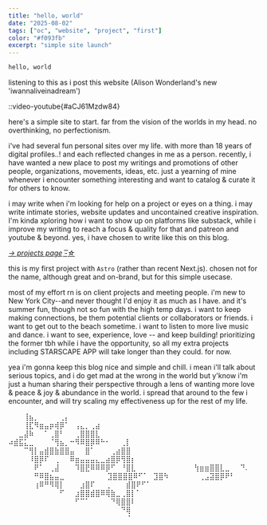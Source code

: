 ```yaml
---
title: "hello, world"
date: "2025-08-02"
tags: ["oc", "website", "project", "first"]
color: "#f093fb"
excerpt: "simple site launch"
---
```


```bash
hello, world
```

listening to this as i post this website (Alison Wonderland's new 'iwannaliveinadream')

::video-youtube{#aCJ61Mzdw84}

here's a simple site to start. far from the vision of the worlds in my head. no overthinking, no perfectionism.

i've had several fun personal sites over my life. with more than 18 years of digital profiles..! and each reflected changes in me as a person. recently, i have wanted a new place to post my writings and promotions of other people, organizations, movements, ideas, etc. just a yearning of mine whenever i encounter something interesting and want to catalog & curate it for others to know.

i may write when i'm looking for help on a project or eyes on a thing. i may write intimate stories, website updates and uncontained creative inspiration. I'm kinda xploring how i want to show up on platforms like substack, while i improve my writing to reach a focus & quality for that and patreon and youtube & beyond. yes, i have chosen to write like this on this blog.

_[→ projects page -͟͟͞☆](/projects)_

this is my first project with `Astro` (rather than recent Next.js). chosen not for the name, although great and on-brand, but for this simple usecase.

most of my effort rn is on client projects and meeting people. i'm new to New York City--and never thought I'd enjoy it as much as I have. and it's summer fun, though not so fun with the high temp days. i want to keep making connections, be them potential clients or collaborators or friends. i want to get out to the beach sometime. i want to listen to more live music and dance. i want to see, experience, love -- and keep building! prioritizing the former tbh while i have the opportunity, so all my extra projects including STARSCAPE APP will take longer than they could. for now.

yea i'm gonna keep this blog nice and simple and chill. i mean i'll talk about serious topics, and i do get mad at the wrong in the world but y'know i'm just a human sharing their perspective through a lens of wanting more love & peace & joy & abundance in the world. i spread that around to the few i encounter, and will try scaling my effectiveness up for the rest of my life.

⠀⠀⠀⢸⣦⡀⠀⠀⠀⠀⢀⡄⠀⠀⠀⠀⠀⠀⠀⠀⠀⠀⠀⠀⠀⠀⠀⠀⠀⠀⠀
⠀⠀⠀⢸⣏⠻⣶⣤⡶⢾⡿⠁⠀⢠⣄⡀⢀⣴⠀⠀⠀⠀⠀⠀⠀⠀⠀⠀⠀⠀⠀
⠀⠀⣀⣼⠷⠀⠀⠁⢀⣿⠃⠀⠀⢀⣿⣿⣿⣇⠀⠀⠀⠀⠀⠀⠀⠀⠀⠀⠀⠀⠀
⠴⣾⣯⣅⣀⠀⠀⠀⠈⢻⣦⡀⠒⠻⠿⣿⡿⠿⠓⠂⠀⠀⢀⡇⠀⠀⠀⠀⠀⠀⠀
⠀⠀⠀⠉⢻⡇⣤⣾⣿⣷⣿⣿⣤⠀⠀⣿⠁⠀⠀⠀⢀⣴⣿⣿⠀⠀⠀⠀⠀⠀⠀
⠀⠀⠀⠀⠸⣿⡿⠏⠀⢀⠀⠀⠿⣶⣤⣤⣤⣄⣀⣴⣿⡿⢻⣿⡆⠀⠀⠀⠀⠀⠀
⠀⠀⠀⠀⠀⠟⠁⠀⢀⣼⠀⠀⠀⠹⣿⣟⠿⠿⠿⡿⠋⠀⠘⣿⣇⠀⠀⠀⠀⠀⠀
⠀⠀⠀⠀⠀⢳⣶⣶⣿⣿⣇⣀⠀⠀⠙. ⠀⠀⠀⠀⠀⠛⠿⣿⣦⣤⣀⠀⠀
⠀⠀⠀⠀⠀⠀⣹⣿⣿⣿⣿⠿⠋⠁⠀⣹⣿⠳⠀⠀⠀⠀⠀⠀⢀⣠⣽⣿⡿⠟⠃
⠀⠀⠀⠀⠀⢰⠿⠛⠻⢿⡇⠀⠀⠀⣰⣿⠏⠀⠀⢀⠀⠀⠀⣾⣿⠟⠋⠁⠀⠀⠀
⠀⠀⠀⠀⠀⠀⠀⠀⠀⠀⠋⠀⠀⣰⣿⣿⣾⣿⠿⢿⣷⣀⢀⣿⡇⠁⠀⠀⠀⠀⠀
⠀⠀⠀⠀⠀⠀⠀⠀⠀⠀⠀⠀⠀⠋⠉⠁⠀⠀⠀⠀⠙⢿⣿⣿⠇⠀⠀⠀⠀⠀⠀
⠀⠀⠀⠀⠀⠀⠀⠀⠀⠀⠀⠀⠀⠀⠀⠀⠀⠀⠀⠀⠀⠀⠙⢿⠀⠀⠀⠀⠀⠀⠀
⠀⠀⠀⠀⠀⠀⠀⠀⠀⠀⠀⠀⠀⠀⠀⠀⠀⠀⠀⠀⠀⠀⠀⠈⠀⠀⠀⠀⠀⠀⠀
